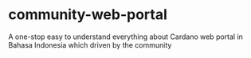 # community-web-portal
A one-stop easy to understand everything about Cardano web portal in Bahasa Indonesia which driven by the community
